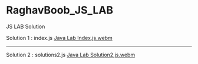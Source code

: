 # RaghavBoob_JS_LAB
JS LAB Solution

Solution 1 : index.js
[Java Lab Index.js.webm](https://user-images.githubusercontent.com/76401746/211778063-c65577eb-e33a-49ef-829f-11198e498a16.webm)

---

Solution 2 : solutions2.js
[Java Lab Solution2.js.webm](https://user-images.githubusercontent.com/76401746/211778630-6d0e0b0e-c798-41c9-ba61-638cc6edd650.webm)
